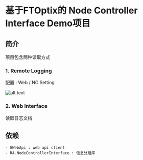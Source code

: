 # 基于FTOptix的 Node Controller Interface Demo项目

## 简介

项目包含两种读取方式

### 1. Remote Logging 

配置 : Web / NC Setting

![alt text](docs/image.png)



### 2. Web Interface
   读取日志文档

## 依赖

    - GWebApi : web api client 
    - RA.NodeControllerInterface : 信息处理库
